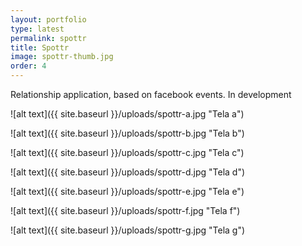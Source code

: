 ```yaml
---
layout: portfolio
type: latest
permalink: spottr
title: Spottr
image: spottr-thumb.jpg
order: 4
---
```


Relationship application, based on facebook events.
In development

![alt text]({{ site.baseurl }}/uploads/spottr-a.jpg "Tela a")

![alt text]({{ site.baseurl }}/uploads/spottr-b.jpg "Tela b")

![alt text]({{ site.baseurl }}/uploads/spottr-c.jpg "Tela c")

![alt text]({{ site.baseurl }}/uploads/spottr-d.jpg "Tela d")

![alt text]({{ site.baseurl }}/uploads/spottr-e.jpg "Tela e")

![alt text]({{ site.baseurl }}/uploads/spottr-f.jpg "Tela f")

![alt text]({{ site.baseurl }}/uploads/spottr-g.jpg "Tela g")
